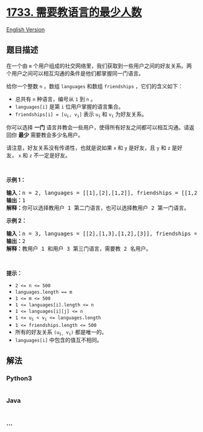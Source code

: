 # [1733. 需要教语言的最少人数](https://leetcode-cn.com/problems/minimum-number-of-people-to-teach)

[English Version](/solution/1500-1599/1733.Minimum%20Number%20of%20People%20to%20Teach/README_EN.md)

## 题目描述

<!-- 这里写题目描述 -->
<p>在一个由 <code>m</code> 个用户组成的社交网络里，我们获取到一些用户之间的好友关系。两个用户之间可以相互沟通的条件是他们都掌握同一门语言。</p>

<p>给你一个整数 <code>n</code> ，数组 <code>languages</code> 和数组 <code>friendships</code> ，它们的含义如下：</p>

<ul>
	<li>总共有 <code>n</code> 种语言，编号从 <code>1</code> 到 <code>n</code> 。</li>
	<li><code>languages[i]</code> 是第 <code>i</code> 位用户掌握的语言集合。</li>
	<li><code>friendships[i] = [u<sub>​​​​​​i</sub>​​​, v<sub>​​​​​​i</sub>]</code> 表示 <code>u<sup>​​​​​</sup><sub>​​​​​​i</sub></code>​​​​​ 和 <code>v<sub>i</sub></code> 为好友关系。</li>
</ul>

<p>你可以选择 <strong>一门</strong> 语言并教会一些用户，使得所有好友之间都可以相互沟通。请返回你 <strong>最少</strong> 需要教会多少名用户。</p>
请注意，好友关系没有传递性，也就是说如果 <code>x</code> 和 <code>y</code> 是好友，且 <code>y</code> 和 <code>z</code> 是好友， <code>x</code> 和 <code>z</code> 不一定是好友。

<p> </p>

<p><strong>示例 1：</strong></p>

<pre>
<b>输入：</b>n = 2, languages = [[1],[2],[1,2]], friendships = [[1,2],[1,3],[2,3]]
<b>输出：</b>1
<b>解释：</b>你可以选择教用户 1 第二门语言，也可以选择教用户 2 第一门语言。
</pre>

<p><strong>示例 2：</strong></p>

<pre>
<b>输入：</b>n = 3, languages = [[2],[1,3],[1,2],[3]], friendships = [[1,4],[1,2],[3,4],[2,3]]
<b>输出：</b>2
<b>解释：</b>教用户 1 和用户 3 第三门语言，需要教 2 名用户。
</pre>

<p> </p>

<p><strong>提示：</strong></p>

<ul>
	<li><code>2 <= n <= 500</code></li>
	<li><code>languages.length == m</code></li>
	<li><code>1 <= m <= 500</code></li>
	<li><code>1 <= languages[i].length <= n</code></li>
	<li><code>1 <= languages[i][j] <= n</code></li>
	<li><code>1 <= u<sub>​​​​​​i</sub> < v<sub>​​​​​​i</sub> <= languages.length</code></li>
	<li><code>1 <= friendships.length <= 500</code></li>
	<li>所有的好友关系 <code>(u<sub>​​​​​i, </sub>v<sub>​​​​​​i</sub>)</code> 都是唯一的。</li>
	<li><code>languages[i]</code> 中包含的值互不相同。</li>
</ul>

## 解法

<!-- 这里可写通用的实现逻辑 -->

<!-- tabs:start -->

### **Python3**

<!-- 这里可写当前语言的特殊实现逻辑 -->

```python

```

### **Java**

<!-- 这里可写当前语言的特殊实现逻辑 -->

```java

```

### **...**

```

```

<!-- tabs:end -->
